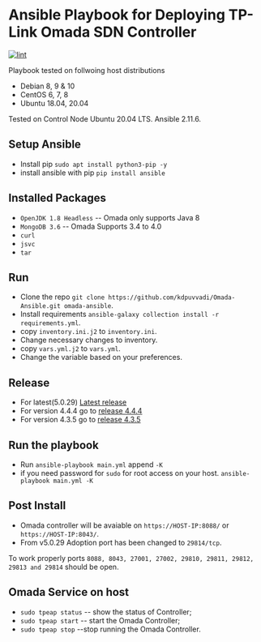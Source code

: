 # Ansible Playbook for Deploying TP-Link Omada SDN Controller

[![lint](https://github.com/kdpuvvadi/Omada-Ansible/actions/workflows/lint.yml/badge.svg)](https://github.com/kdpuvvadi/Omada-Ansible/actions/workflows/lint.yml)

Playbook tested on follwoing host distributions

* Debian 8, 9 & 10
* CentOS 6, 7, 8
* Ubuntu 18.04, 20.04

Tested on Control Node Ubuntu 20.04 LTS. Ansible 2.11.6.

## Setup Ansible

* Install pip `sudo apt install python3-pip -y`
* install ansible with pip `pip install ansible`

## Installed Packages

* `OpenJDK 1.8 Headless`   -- Omada only supports Java 8
* `MongoDB 3.6`    -- Omada Supports 3.4 to 4.0
* `curl`
* `jsvc`
* `tar`

## Run

* Clone the repo  `git clone https://github.com/kdpuvvadi/Omada-Ansible.git omada-ansible`.
* Install requirements `ansible-galaxy collection install -r requirements.yml`.
* copy `inventory.ini.j2` to `inventory.ini`.
* Change necessary changes to inventory.
* copy `vars.yml.j2` to `vars.yml`.
* Change the variable based on your preferences.

## Release

* For latest(5.0.29) [Latest release](../../releases/latest)
* For version 4.4.4 go to [release 4.4.4](../../releases/v4.4.4-23092021)
* For version 4.3.5 go to [release 4.3.5](../../releases/v4.3.5-020921)



## Run the playbook

* Run `ansible-playbook main.yml` append `-K`
* if you need password for `sudo` for root access on your host. `ansible-playbook main.yml -K`

## Post Install

* Omada controller will be avaiable on `https://HOST-IP:8088/`  or `https://HOST-IP:8043/`.
* From v5.0.29 Adoption port has been changed to `29814/tcp`.

To work properly  ports `8088, 8043, 27001, 27002, 29810, 29811, 29812, 29813 and 29814` should be open.


## Omada Service on host

* `sudo tpeap status`     -- show the status of Controller;
* `sudo tpeap start`     -- start the Omada Controller;
* `sudo tpeap stop`     --stop running the Omada Controller.
